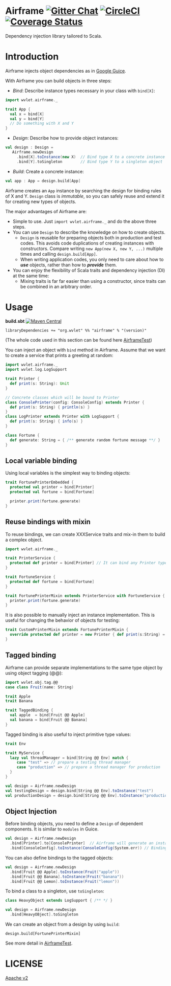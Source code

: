 # Airframe  [![Gitter Chat][gitter-badge]][gitter-link] [![CircleCI][circleci-badge]][circleci-link] [![Coverage Status][coverall-badge]][coverall-link]
Dependency injection library tailored to Scala.

[circleci-badge]: https://circleci.com/gh/wvlet/airframe.svg?style=svg
[circleci-link]: https://circleci.com/gh/wvlet/airframe
[gitter-badge]: https://badges.gitter.im/Join%20Chat.svg
[gitter-link]: https://gitter.im/wvlet/wvlet?utm_source=badge&utm_medium=badge&utm_campaign=pr-badge&utm_content=badge
[coverall-badge]: https://coveralls.io/repos/github/wvlet/airframe/badge.svg?branch=master
[coverall-link]: https://coveralls.io/github/wvlet/airframe?branch=master


# Introduction

Airframe injects object dependencies as in [Google Guice](https://github.com/google/guice). 

With Airframe you can build objects in three steps:
- *Bind*: Describe instance types necessary in your class with `bind[X]`: 
```scala
import wvlet.airframe._

trait App {
  val x = bind[X]
  val y = bind[Y]
  // Do something with X and Y
}
```
- *Design*: Describe how to provide object instances:
```scala
val design : Design = 
   Airframe.newDesign
     .bind[X].toInstance(new X)  // Bind type X to a concrete instance
     .bind[Y].toSingleton        // Bind type Y to a singleton object
```
- *Build*: Create a concrete instance:
```scala
val app : App = design.build[App]
```

Airframe creates an `App` instance by searching the design for binding rules of X and Y. 
`Design` class is *immutable*, so you can safely reuse and extend it for creating new types of objects.

The major advantages of Airframe are:
- Simple to use. Just `import wvlet.airframe._` and do the above three steps. 
- You can use `Design` to describe the knowledge on how to create objects.
  - `Design` is reusable for preparing objects both in production and test codes. This avoids code duplications of creating instances with constructors. Compare writing `new App(new X, new Y, ...)` multiple times and calling `design.build[App]`. 
  - When writing application codes, you only need to care about how to ***use*** objects, rather than how to ***provide*** them. 
- You can enjoy the flexibility of Scala traits and dependency injection (DI) at the same time:
  - Mixing traits is far far easier than using a constructor, since traits can be combined in an arbitrary order.

# Usage

**build.sbt** [![Maven Central](https://maven-badges.herokuapp.com/maven-central/org.wvlet/airframe_2.11/badge.svg)](https://maven-badges.herokuapp.com/maven-central/org.wvlet/airframe_2.11)
```
libraryDependencies += "org.wvlet" %% "airframe" % "(version)"
```


(The whole code used in this section can be found here [AirframeTest](https://github.com/wvlet/airframe/blob/master/src/test/scala/wvlet/airframe/AirframeTest.scala))

You can inject an object with `bind` method in Airframe. Assume that we want to create a service that prints a greeting at random:

```scala
import wvlet.airframe._ 
import wvlet.log.LogSupport

trait Printer {
  def print(s: String): Unit
}

// Concrete classes which will be bound to Printer
class ConsolePrinter(config: ConsoleConfig) extends Printer { 
  def print(s: String) { println(s) }
}
class LogPrinter extends Printer with LogSupport { 
  def print(s: String) { info(s) }
}

class Fortune { 
  def generate: String = { /** generate random fortune message **/ }
}
```

## Local variable binding

Using local variables is the simplest way to binding objects:

```scala
trait FortunePrinterEmbedded {
  protected val printer = bind[Printer]
  protected val fortune = bind[Fortune]

  printer.print(fortune.generate)
}
```

## Reuse bindings with mixin

To reuse bindings, we can create XXXService traits and mix-in them to build a complex object. 

```scala
import wvlet.airframe._

trait PrinterService {
  protected def printer = bind[Printer] // It can bind any Printer types
}

trait FortuneService {
  protected def fortune = bind[Fortune]
}

trait FortunePrinterMixin extends PrinterService with FortuneService {
  printer.print(fortune.generate)
}
```

It is also possible to manually inject an instance implementation. This is useful for changing the behavior of objects for testing: 
```scala
trait CustomPrinterMixin extends FortunePrinterMixin {
  override protected def printer = new Printer { def print(s:String) = { Console.err.println(s) } } // Manually inject an instance
}
```

## Tagged binding

Airframe can provide separate implementations to the same type object by using object tagging (@@):
```scala
import wvlet.obj.tag.@@
case class Fruit(name: String)

trait Apple
trait Banana

trait TaggedBinding {
  val apple  = bind[Fruit @@ Apple]
  val banana = bind[Fruit @@ Banana]
}
 ```

Tagged binding is also useful to inject primitive type values:
```scala
trait Env

trait MyService {
  lazy val threadManager = bind[String @@ Env] match {
     case "test" => // prepare a testing thread manager
     case "production" => // prepare a thread manager for production
  }
}

val design = Airframe.newDesign
val testingDesign = design.bind[String @@ Env].toInstance("test")
val productionDesign = design.bind[String @@ Env].toInstance("production")
```

## Object Injection

Before binding objects, you need to define a `Design` of dependent components. It is similar to `modules` in Guice.

```scala
val design = Airframe.newDesign
  .bind[Printer].to[ConsolePrinter]  // Airframe will generate an instance of ConsolePrinter by resolving its dependencies
  .bind[ConsoleConfig].toInstance(ConsoleConfig(System.err)) // Binding an actual instance
```

You can also define bindings to the tagged objects:

```scala
val design = Airframe.newDesign
  .bind[Fruit @@ Apple].toInstance(Fruit("apple"))
  .bind[Fruit @@ Banana].toInstance(Fruit("banana"))
  .bind[Fruit @@ Lemon].toInstance(Fruit("lemon"))
````

To bind a class to a singleton, use `toSingleton`:

```scala
class HeavyObject extends LogSupport { /** */ }

val design = Airframe.newDesign
  .bind[HeavyOBject].toSingleton
````

We can create an object from a design by using `build`:

```
design.build[FortunePrinterMixin]
```

See more detail in [AirframeTest](https://github.com/wvlet/airframe/blob/master/src/test/scala/wvlet/airframe/AirframeTest.scala).

# LICENSE

[Apache v2](https://github.com/wvlet/airframe/blob/master/LICENSE)
